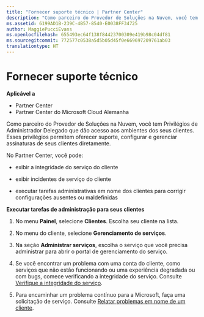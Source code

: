 ```yaml
---
title: "Fornecer suporte técnico | Partner Center"
description: "Como parceiro do Provedor de Soluções na Nuvem, você tem Privilégios de Administrador Delegado que dão acesso aos ambientes dos seus clientes."
ms.assetid: 6199AD1B-239C-4B57-8540-E0038FF34725
author: MaggiePucciEvans
ms.openlocfilehash: 655493ec64f138f84423700309e419b98c04df81
ms.sourcegitcommit: 772577c0538a5d5b05d45f0e669697209761ab03
translationtype: HT
---
```

# <a name="provide-technical-support"></a>Fornecer suporte técnico

**Aplicável a**

-  Partner Center
-  Partner Center do Microsoft Cloud Alemanha

Como parceiro do Provedor de Soluções na Nuvem, você tem Privilégios de Administrador Delegado que dão acesso aos ambientes dos seus clientes. Esses privilégios permitem oferecer suporte, configurar e gerenciar assinaturas de seus clientes diretamente.

No Partner Center, você pode:

-   exibir a integridade do serviço do cliente

-   exibir incidentes de serviço do cliente

-   executar tarefas administrativas em nome dos clientes para corrigir configurações ausentes ou maldefinidas

**Executar tarefas de administração para seus clientes**

1.  No menu **Painel**, selecione **Clientes**. Escolha seu cliente na lista.

2.  No menu do cliente, selecione **Gerenciamento de serviços**.

3.  Na seção **Administrar serviços**, escolha o serviço que você precisa administrar para abrir o portal de gerenciamento do serviço.

4.  Se você encontrar um problema com uma conta do cliente, como serviços que não estão funcionando ou uma experiência degradada ou com bugs, comece verificando a integridade do serviço. Consulte [Verifique a integridade do serviço](check-service-health.md).

5.  Para encaminhar um problema contínuo para a Microsoft, faça uma solicitação de serviço. Consulte [Relatar problemas em nome de um cliente](report-problems-on-behalf-of-a-customer.md).

 

 



